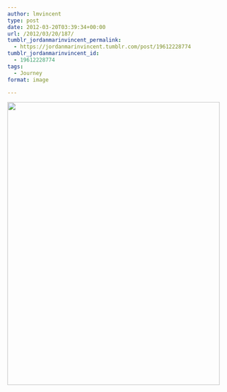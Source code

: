```yaml
---
author: lmvincent
type: post
date: 2012-03-20T03:39:34+00:00
url: /2012/03/20/187/
tumblr_jordanmarinvincent_permalink:
  - https://jordanmarinvincent.tumblr.com/post/19612228774
tumblr_jordanmarinvincent_id:
  - 19612228774
tags:
  - Journey
format: image

---
```

<img loading="lazy" src="https://jordansjourney.files.wordpress.com/2012/03/tumblr_m15zhyzijf1rn5v6ko1_500.jpg" alt="" width="480" height="640" class="alignnone size-full wp-image-188" />
